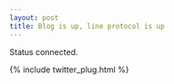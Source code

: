 ```yaml
---
layout: post
title: Blog is up, line protocol is up
---
```


Status connected.

{% include twitter_plug.html %}
